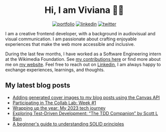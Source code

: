 <div align="center">

<h1>Hi, I am Viviana 👋🏽 </h1>

[![portfolio](https://img.shields.io/badge/my_portfolio-000?style=for-the-badge&logo=ko-fi&logoColor=white)](https://www.viviyanez.dev/)
[![linkedin](https://img.shields.io/badge/linkedin-0A66C2?style=for-the-badge&logo=linkedin&logoColor=white)](https://www.linkedin.com/in/viviana-yanez/)
[![twitter](https://img.shields.io/badge/twitter-1DA1F2?style=for-the-badge&logo=twitter&logoColor=white)](https://twitter.com/yvivi_vi)

</div>

I am a creative frontend developer, with a background in audiovisual and visual communication. I am passionate about crafting enjoyable experiences that make the web more accessible and inclusive.

During the last few months, I have worked as a Software Engineering intern at the Wikimedia Foundation. See [my contributions here](https://github.com/wikimedia/mediawiki-extensions-GrowthExperiments/commits?author=vivitt) or find more about me on [my website](https://www.viviyanez.dev/). Feel free to reach out on [Linkedin](https://www.linkedin.com/in/viviana-yanez/), I am always happy to exchange experiences, learnings, and thoughts.

## My latest blog posts

<!-- BLOG-POST-LIST:START -->
- [Adding generated cover images to my blog posts using the Canvas API](https://www.viviyanez.dev/blog/posts/how-to-add-generated-images)
- [Participating in The Collab Lab: Week #1](https://www.viviyanez.dev/blog/posts/the-collab-lab-week-1)
- [Wrapping up the year: My 2023 tech journey](https://www.viviyanez.dev/blog/posts/wrapping-up-2023)
- [Exploring Test-Driven Development: “The TDD Companion” by Scott L Bain](https://www.viviyanez.dev/blog/posts/exploring-test-driven-development)
- [A beginner&#39;s guide to understanding SOLID principles](https://www.viviyanez.dev/blog/posts/a-beginners-guide-to-understanding-solid-principles)
<!-- BLOG-POST-LIST:END -->


<!--**vivitt/vivitt** is a ✨ _special_ ✨ repository because its `README.md` (this file) appears on your GitHub profile.
